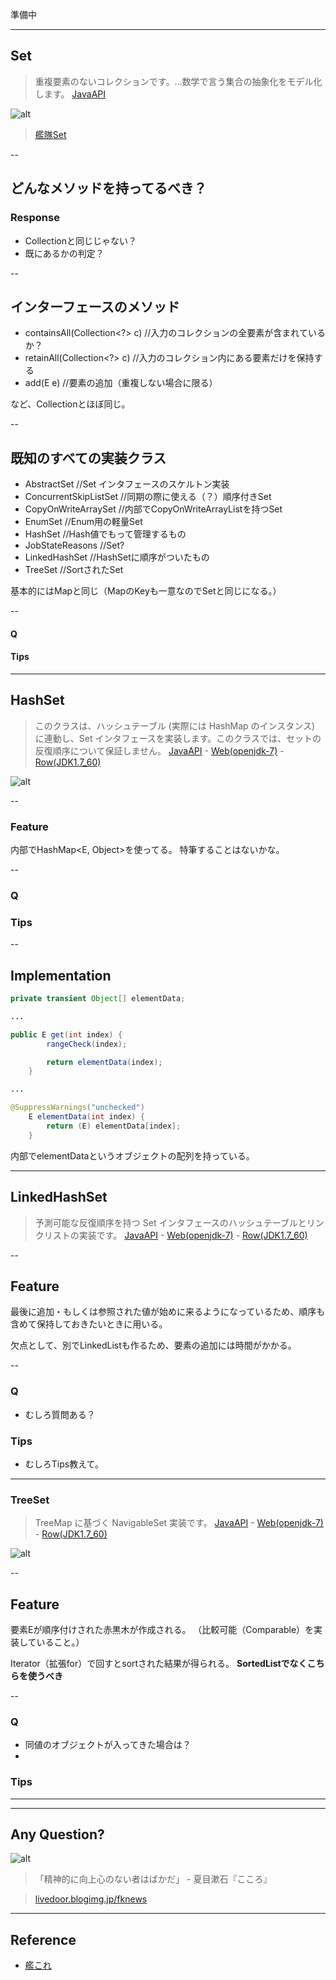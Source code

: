 

準備中

---

## Set

> 重複要素のないコレクションです。...数学で言う集合の抽象化をモデル化します。
[JavaAPI](http://docs.oracle.com/javase/jp/7/api/java/util/Set.html)


![alt](./kankoreSet.png)

> [艦隊Set](http://www.dmm.com/netgame_s/kancolle/gallery/)

--

## どんなメソッドを持ってるべき？


### Response

* Collectionと同じじゃない？
* 既にあるかの判定？

--

## インターフェースのメソッド

* containsAll(Collection<?> c) //入力のコレクションの全要素が含まれているか？
* retainAll(Collection<?> c) //入力のコレクション内にある要素だけを保持する
* add(E e) //要素の追加（重複しない場合に限る）

など、Collectionとほぼ同じ。

--

## 既知のすべての実装クラス

* AbstractSet //Set インタフェースのスケルトン実装
* ConcurrentSkipListSet //同期の際に使える（？）順序付きSet
* CopyOnWriteArraySet //内部でCopyOnWriteArrayListを持つSet
* EnumSet //Enum用の軽量Set
* HashSet //Hash値でもって管理するもの
* JobStateReasons //Set?
* LinkedHashSet //HashSetに順序がついたもの
* TreeSet //SortされたSet

基本的にはMapと同じ（MapのKeyも一意なのでSetと同じになる。）

--

#### Q

#### Tips



---

## HashSet

> このクラスは、ハッシュテーブル (実際には HashMap のインスタンス) に連動し、Set インタフェースを実装します。このクラスでは、セットの反復順序について保証しません。
[JavaAPI](http://docs.oracle.com/javase/jp/7/api/java/util/HashSet.html) -  [Web(openjdk-7)](http://www.docjar.com/html/api/java/util/HashSet.java.html) - [Row(JDK1.7_60)](./HashSet.java)

![alt](./HashSet.png)

--

### Feature

内部でHashMap<E, Object>を使ってる。
特筆することはないかな。


--

### Q

### Tips




--

## Implementation

```java
private transient Object[] elementData;

...

public E get(int index) {
        rangeCheck(index);

        return elementData(index);
    }

...

@SuppressWarnings("unchecked")
	E elementData(int index) {
		return (E) elementData[index];
	}

```

内部でelementDataというオブジェクトの配列を持っている。

---

## LinkedHashSet
> 予測可能な反復順序を持つ Set インタフェースのハッシュテーブルとリンクリストの実装です。
[JavaAPI](http://docs.oracle.com/javase/jp/7/api/java/util/LinkedHashSet.html) -  [Web(openjdk-7)](http://www.docjar.com/html/api/java/util/LinkedHashSet.java.html) - [Row(JDK1.7_60)](./LinkedHashSet.java)

--

## Feature

最後に追加・もしくは参照された値が始めに来るようになっているため、順序も含めて保持しておきたいときに用いる。

欠点として、別でLinkedListも作るため、要素の追加には時間がかかる。

--

### Q

* むしろ質問ある？

### Tips

* むしろTips教えて。

---

### TreeSet
> TreeMap に基づく NavigableSet 実装です。
[JavaAPI](http://docs.oracle.com/javase/jp/7/api/java/util/TreeSet.html) -  [Web(openjdk-7)](http://www.docjar.com/html/api/java/util/TreeSet.java.html) - [Row(JDK1.7_60)](./TreeSet.java)


![alt](./treeSet.jpg)

--

## Feature

要素Eが順序付けされた赤黒木が作成される。
（比較可能（Comparable）を実装していること。）

Iterator（拡張for）で回すとsortされた結果が得られる。
**SortedListでなくこちらを使うべき**

--

### Q

* 同値のオブジェクトが入ってきた場合は？
* 

### Tips


---








---

## Any Question?

![alt](./k_grave.jpg)

> 「精神的に向上心のない者はばかだ」 - 夏目漱石『こころ』

> [livedoor.blogimg.jp/fknews](http://livedoor.blogimg.jp/fknews/imgs/3/1/31c9310b.jpg)

---

## Reference

- [艦これ](http://www.dmm.com/netgame_s/kancolle/)
